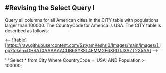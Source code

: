 #Revising the Select Query I
---
Query all columns for all American cities in the CITY table with populations larger than 100000. The CountryCode for America is USA.
The CITY table is described as follows:

<-- ![table][https://raw.githubusercontent.com/SatyamKeshri0/Images/main/images/1.jpg?token=GHSAT0AAAAAACUB6SYKSL4EMMGF6XRDTJ3AZT2X5AA] -->

'''
Select * from City
Where CountryCode = 'USA' 
AND Population > 100000;
